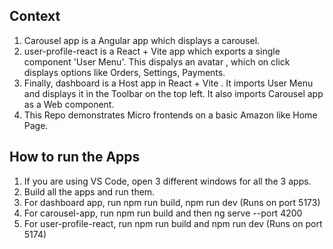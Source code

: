 ## Context
1. Carousel app is a Angular app which displays a carousel.
2. user-profile-react is a React + Vite app which exports a single component 'User Menu'. This dispalys an avatar , which on click displays options like Orders, Settings, Payments.
3. Finally, dashboard is a Host app in React + Vite . It imports User Menu and displays it in the Toolbar on the top left. It also imports Carousel app as a Web component.
4. This Repo demonstrates Micro frontends on a basic Amazon like Home Page.

## How to run the Apps

1. If you are using VS Code, open 3 different windows for all the 3 apps.
2. Build all the apps and run them.
3. For dashboard app, run npm run build, npm run dev (Runs on port 5173)
4. For carousel-app, run npm run build and then ng serve --port 4200
5. For user-profile-react, run npm run build and npm run dev (Runs on port 5174)
